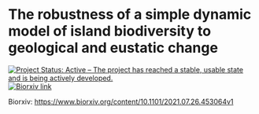 # The robustness of a simple dynamic model of island biodiversity to geological and eustatic change

[![Project Status: Active – The project has reached a stable, usable state and is being actively developed.](https://www.repostatus.org/badges/latest/active.svg)](https://www.repostatus.org/#active)
[![Biorxiv link](https://img.shields.io/badge/bioRxiv-10.1101%2F2021.07.26.453064-blue)](https://www.biorxiv.org/content/10.1101/2021.07.26.453064v1)


Biorxiv: https://www.biorxiv.org/content/10.1101/2021.07.26.453064v1

